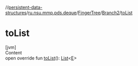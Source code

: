 //[persistent-data-structures](../../../index.md)/[ru.nsu.mmp.pds.deque](../../index.md)/[FingerTree](../index.md)/[Branch2](index.md)/[toList](to-list.md)



# toList  
[jvm]  
Content  
open override fun [toList](to-list.md)(): [List](https://kotlinlang.org/api/latest/jvm/stdlib/kotlin.collections/-list/index.html)<[E](index.md)>  



